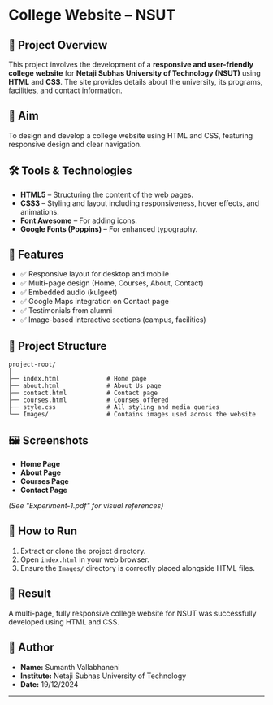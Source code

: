 
# College Website – NSUT

## 📄 Project Overview

This project involves the development of a **responsive and user-friendly college website** for **Netaji Subhas University of Technology (NSUT)** using **HTML** and **CSS**. The site provides details about the university, its programs, facilities, and contact information.

## 🎯 Aim

To design and develop a college website using HTML and CSS, featuring responsive design and clear navigation.

## 🛠️ Tools & Technologies

* **HTML5** – Structuring the content of the web pages.
* **CSS3** – Styling and layout including responsiveness, hover effects, and animations.
* **Font Awesome** – For adding icons.
* **Google Fonts (Poppins)** – For enhanced typography.

## 🧩 Features

* ✅ Responsive layout for desktop and mobile
* ✅ Multi-page design (Home, Courses, About, Contact)
* ✅ Embedded audio (kulgeet)
* ✅ Google Maps integration on Contact page
* ✅ Testimonials from alumni
* ✅ Image-based interactive sections (campus, facilities)

## 📁 Project Structure

```
project-root/
│
├── index.html             # Home page
├── about.html             # About Us page
├── contact.html           # Contact page
├── courses.html           # Courses offered
├── style.css              # All styling and media queries
└── Images/                # Contains images used across the website
```

## 🖼️ Screenshots

* **Home Page**
* **About Page**
* **Courses Page**
* **Contact Page**

*(See "Experiment-1.pdf" for visual references)*

## 📝 How to Run

1. Extract or clone the project directory.
2. Open `index.html` in your web browser.
3. Ensure the `Images/` directory is correctly placed alongside HTML files.

## 📌 Result

A multi-page, fully responsive college website for NSUT was successfully developed using HTML and CSS.

## 👤 Author

* **Name:** Sumanth Vallabhaneni
* **Institute:** Netaji Subhas University of Technology
* **Date:** 19/12/2024

---


